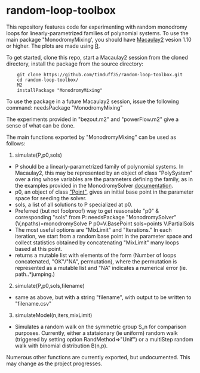 # random-loop-toolbox

This repository features code for experimenting with random monodromy loops for linearly-parametrized families of polynomial systems. To use the main package "MonodromyMixing', you should have [Macaulay2](http://www2.macaulay2.com/Macaulay2/) vesion 1.10 or higher. The plots are made using [R](https://www.r-project.org/).

To get started, clone this repo, start a Macaulay2 session from the cloned directory, install the package from the source directory:

        git clone https://github.com/timduff35/random-loop-toolbox.git
        cd random-loop-toolbox/
        M2
        installPackage "MonodromyMixing"

To use the package in a future Macaulay2 session, issue the following command:
        needsPackage "MonodromyMixing"

The experiments provided in "bezout.m2" and "powerFlow.m2" give a sense of what can be done. 

The main functions exported by "MonodromyMixing" can be used as follows:

1. simulate(P,p0,sols)
  * P should be a linearly-parametrized family of polynomial systems. In Macaulay2, this may be represented by an object of class "PolySystem" over a ring whose variables are the parameters defining the family, as in the examples provided in the MonodromySolver [documentation](http://www2.macaulay2.com/Macaulay2/doc/Macaulay2..*1.11/share/doc/Macaulay2/MonodromySolver/html/_solve__Family.html).
  * p0, an object of class ["Point"](https://faculty.math.illinois.edu/Macaulay2/doc/Macaulay2..*1.10/share/doc/Macaulay2/NAGtypes/html/___Point.html), gives an initial base point in the parameter space for seeding the solver. 
  * sols, a list of all solutions to P specialized at p0.
  * Preferred (but not foolproof) way to get reasonable "p0" & corresponding "sols" from P:
        needsPackage "MonodromySolver"
        (V,npaths)=monodromySolve P
        p0=V.BasePoint
        sols=points V.PartialSols
  * The most useful options are "MixLimit" and "Iterations." In each iteration, we start from a random base point in the parameter space and collect statistics obtained by concatenating "MixLimit" many loops based at this point. 
  * returns a mutable list with elements of the form (Number of loops concatenated, "OK"/"NA", permutation), where the permutation is represented as a mutable list and "NA" indicates a numerical error (ie. path..*jumping.)
2. simulate(P,p0,sols,filename)
  * same as above, but with a string "filename", with output to be written to "filename.csv"
3. simulateModel(n,iters,mixLimit)
  * Simulates a random walk on the symmetric group S_n for comparison purposes. Currently, either a stataionary (ie uniform) random walk (triggered by setting option RandMethod=>"Unif") or a multiStep random walk with binomial distribution B(n,p). 

Numerous other functions are currently exported, but undocumented. This may change as the project progresses.